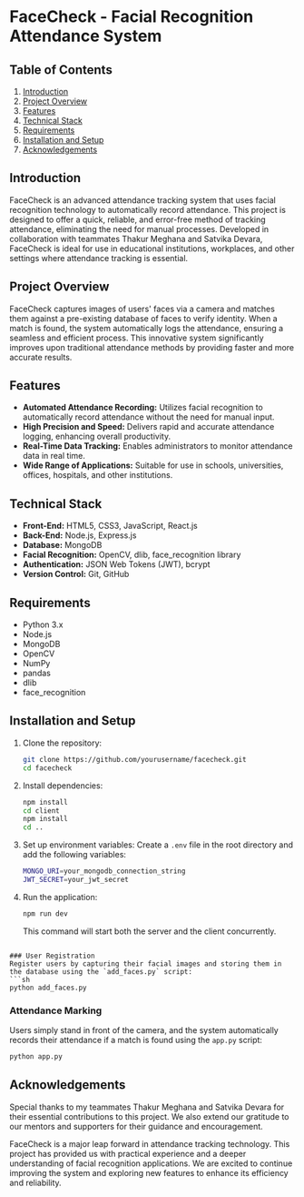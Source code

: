 # FaceCheck - Facial Recognition Attendance System

## Table of Contents
1. [Introduction](#introduction)
2. [Project Overview](#project-overview)
3. [Features](#features)
4. [Technical Stack](#technical-stack)
5. [Requirements](#requirements)
6. [Installation and Setup](#installation-and-setup)
7. [Acknowledgements](#acknowledgements)


## Introduction
FaceCheck is an advanced attendance tracking system that uses facial recognition technology to automatically record attendance. This project is designed to offer a quick, reliable, and error-free method of tracking attendance, eliminating the need for manual processes. Developed in collaboration with teammates Thakur Meghana and Satvika Devara, FaceCheck is ideal for use in educational institutions, workplaces, and other settings where attendance tracking is essential.

## Project Overview
FaceCheck captures images of users' faces via a camera and matches them against a pre-existing database of faces to verify identity. When a match is found, the system automatically logs the attendance, ensuring a seamless and efficient process. This innovative system significantly improves upon traditional attendance methods by providing faster and more accurate results.

## Features
- **Automated Attendance Recording:** Utilizes facial recognition to automatically record attendance without the need for manual input.
- **High Precision and Speed:** Delivers rapid and accurate attendance logging, enhancing overall productivity.
- **Real-Time Data Tracking:** Enables administrators to monitor attendance data in real time.
- **Wide Range of Applications:** Suitable for use in schools, universities, offices, hospitals, and other institutions.

## Technical Stack
- **Front-End:** HTML5, CSS3, JavaScript, React.js
- **Back-End:** Node.js, Express.js
- **Database:** MongoDB
- **Facial Recognition:** OpenCV, dlib, face_recognition library
- **Authentication:** JSON Web Tokens (JWT), bcrypt
- **Version Control:** Git, GitHub

## Requirements
- Python 3.x
- Node.js
- MongoDB
- OpenCV
- NumPy
- pandas
- dlib
- face_recognition

## Installation and Setup
1. Clone the repository:
    ```sh
    git clone https://github.com/yourusername/facecheck.git
    cd facecheck
    ```
2. Install dependencies:
    ```sh
    npm install
    cd client
    npm install
    cd ..
    ```
3. Set up environment variables: Create a `.env` file in the root directory and add the following variables:
    ```sh
    MONGO_URI=your_mongodb_connection_string
    JWT_SECRET=your_jwt_secret
    ```
4. Run the application:
    ```sh
    npm run dev
    ```
    This command will start both the server and the client concurrently.

```

### User Registration
Register users by capturing their facial images and storing them in the database using the `add_faces.py` script:
```sh
python add_faces.py
```

### Attendance Marking
Users simply stand in front of the camera, and the system automatically records their attendance if a match is found using the `app.py` script:
```sh
python app.py
```

## Acknowledgements
Special thanks to my teammates Thakur Meghana and Satvika Devara for their essential contributions to this project. We also extend our gratitude to our mentors and supporters for their guidance and encouragement.

FaceCheck is a major leap forward in attendance tracking technology. This project has provided us with practical experience and a deeper understanding of facial recognition applications. We are excited to continue improving the system and exploring new features to enhance its efficiency and reliability.

